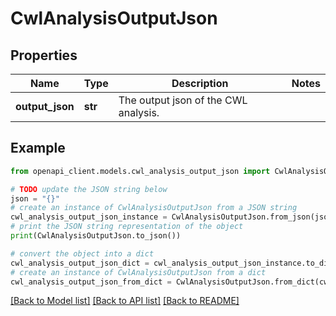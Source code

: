 # CwlAnalysisOutputJson


## Properties

Name | Type | Description | Notes
------------ | ------------- | ------------- | -------------
**output_json** | **str** | The output json of the CWL analysis. | 

## Example

```python
from openapi_client.models.cwl_analysis_output_json import CwlAnalysisOutputJson

# TODO update the JSON string below
json = "{}"
# create an instance of CwlAnalysisOutputJson from a JSON string
cwl_analysis_output_json_instance = CwlAnalysisOutputJson.from_json(json)
# print the JSON string representation of the object
print(CwlAnalysisOutputJson.to_json())

# convert the object into a dict
cwl_analysis_output_json_dict = cwl_analysis_output_json_instance.to_dict()
# create an instance of CwlAnalysisOutputJson from a dict
cwl_analysis_output_json_from_dict = CwlAnalysisOutputJson.from_dict(cwl_analysis_output_json_dict)
```
[[Back to Model list]](../README.md#documentation-for-models) [[Back to API list]](../README.md#documentation-for-api-endpoints) [[Back to README]](../README.md)


